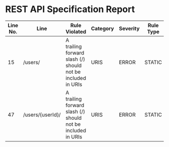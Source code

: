 REST API Specification Report
=============================
| Line No. | Line             | Rule Violated                                               | Category | Severity | Rule Type | Software Quality Attributes | Improvement Suggestion                     |
| -------- | ---------------- | ----------------------------------------------------------- | -------- | -------- | --------- | --------------------------- | ------------------------------------------ |
| 15       | /users/          | A trailing forward slash (/) should not be included in URIs | URIS     | ERROR    | STATIC    | MAINTAINABILITY             | remove trailing forward slash '/' from URI |
| 47       | /users/{userId}/ | A trailing forward slash (/) should not be included in URIs | URIS     | ERROR    | STATIC    | MAINTAINABILITY             | remove trailing forward slash '/' from URI |